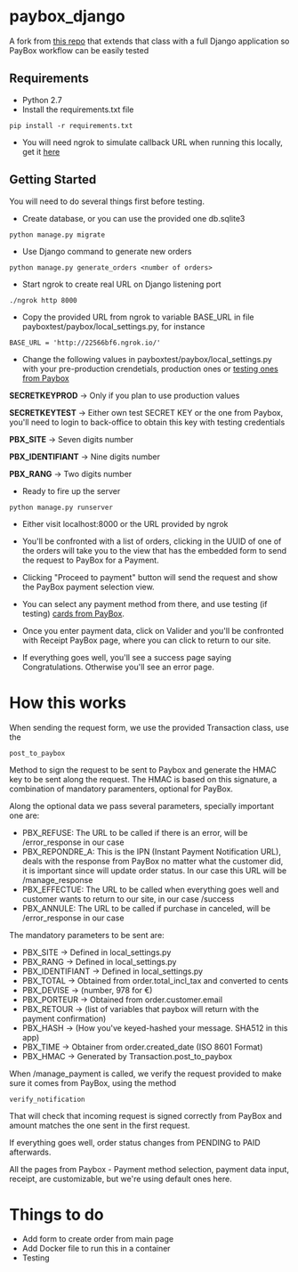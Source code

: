# paybox_django

A fork from [this repo](https://github.com/pmhoudry/pythonPaybox) that extends that class with a full Django application so 
PayBox workflow can be easily tested

## Requirements

* Python 2.7
* Install the requirements.txt file 

`pip install -r requirements.txt`

* You will need ngrok to simulate callback URL when running this locally, get it [here](https://ngrok.com/download)

## Getting Started

You will need to do several things first before testing.

* Create database, or you can use the provided one db.sqlite3

`python manage.py migrate`

* Use Django command to generate new orders

`python manage.py generate_orders <number of orders>`

* Start ngrok to create real URL on Django listening port

`./ngrok http 8000`

* Copy the provided URL from ngrok to variable BASE_URL in file payboxtest/paybox/local_settings.py, for instance

`BASE_URL = 'http://22566bf6.ngrok.io/'`

* Change the following values in payboxtest/paybox/local_settings.py with your pre-production crendetials, production ones or [testing ones from Paybox](http://www1.paybox.com/espace-integrateur-documentation/comptes-de-tests-2/?lang=en) 

**SECRETKEYPROD** -> Only if you plan to use production values

**SECRETKEYTEST** -> Either own test SECRET KEY or the one from Paybox, you'll need to login to back-office to obtain this key with testing credentials

**PBX_SITE** -> Seven digits number

**PBX_IDENTIFIANT** -> Nine digits number

**PBX_RANG** -> Two digits number

* Ready to fire up the server

`python manage.py runserver`

* Either visit localhost:8000 or the URL provided by ngrok

* You'll be confronted with a list of orders, clicking in the UUID of one of the orders will take you to the view that has the embedded form to send the request to PayBox for a Payment. 

* Clicking "Proceed to payment" button will send the request and show the PayBox payment selection view.

* You can select any payment method from there, and use testing (if testing) [cards from PayBox](http://www1.paybox.com/espace-integrateur-documentation/les-cartes-de-test/?lang=en).
 
* Once you enter payment data, click on Valider and you'll be confronted with Receipt PayBox page, where you can click to return to our site.
 
* If everything goes well, you'll see a success page saying Congratulations. Otherwise you'll see an error page.


# How this works

When sending the request form, we use the provided Transaction class, use the 

`post_to_paybox`

Method to sign the request to be sent to Paybox and generate the HMAC key to be sent along the request. The HMAC is based on this signature, 
a combination of mandatory paramenters, optional for PayBox.

Along the optional data we pass several parameters, specially important one are:

* PBX_REFUSE: The URL to be called if there is an error, will be /error_response in our case
* PBX_REPONDRE_A: This is the IPN (Instant Payment Notification URL), deals with the response from PayBox no matter what the customer did, it is important since will update order status. In our case this URL will be /manage_response
* PBX_EFFECTUE: The URL to be called when everything goes well and customer wants to return to our site, in our case /success
* PBX_ANNULE: The URL to be called if purchase in canceled, will be /error_response in our case


The mandatory parameters to be sent are:

* PBX_SITE -> Defined in local_settings.py
* PBX_RANG -> Defined in local_settings.py
* PBX_IDENTIFIANT -> Defined in local_settings.py
* PBX_TOTAL -> Obtained from order.total_incl_tax and converted to cents
* PBX_DEVISE -> (number, 978 for €)
* PBX_PORTEUR -> Obtained from order.customer.email
* PBX_RETOUR -> (list of variables that paybox will return with the payment confirmation)
* PBX_HASH -> (How you've keyed-hashed your message. SHA512 in this app)
* PBX_TIME -> Obtainer from order.created_date (ISO 8601 Format)
* PBX_HMAC -> Generated by Transaction.post_to_paybox


When /manage_payment is called, we verify the request provided to make sure it comes from PayBox, using the method

`verify_notification`

That will check that incoming request is signed correctly from PayBox and amount matches the one sent in the first request.

If everything goes well, order status changes from PENDING to PAID afterwards.

All the pages from Paybox - Payment method selection, payment data input, receipt, are customizable, but we're using default ones here.


# Things to do

* Add form to create order from main page
* Add Docker file to run this in a container
* Testing
